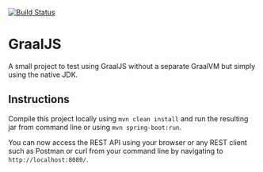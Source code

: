 [![Build Status](https://www.travis-ci.org/benjaminkomen/graaljs.svg?branch=master)](https://www.travis-ci.org/benjaminkomen/graaljs)

# GraalJS

A small project to test using GraalJS without a separate GraalVM but simply using the native JDK.

## Instructions
Compile this project locally using `mvn clean install` and run the resulting jar from command line or using `mvn spring-boot:run`.

You can now access the REST API using your browser or any REST client such as Postman or curl from your command line 
by navigating to `http://localhost:8080/`.
 
